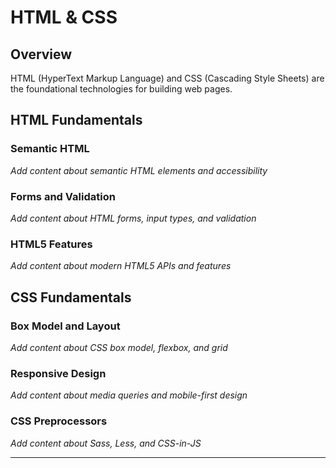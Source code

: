 # HTML & CSS

## Overview

HTML (HyperText Markup Language) and CSS (Cascading Style Sheets) are the foundational technologies for building web pages.

## HTML Fundamentals

### Semantic HTML
*Add content about semantic HTML elements and accessibility*

### Forms and Validation
*Add content about HTML forms, input types, and validation*

### HTML5 Features
*Add content about modern HTML5 APIs and features*

## CSS Fundamentals

### Box Model and Layout
*Add content about CSS box model, flexbox, and grid*

### Responsive Design
*Add content about media queries and mobile-first design*

### CSS Preprocessors
*Add content about Sass, Less, and CSS-in-JS*

---
